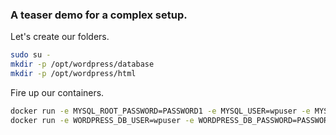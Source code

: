 ### A teaser demo for a complex setup.

Let's create our folders.

``` bash
sudo su -
mkdir -p /opt/wordpress/database
mkdir -p /opt/wordpress/html
``` 

Fire up our containers.

``` bash
docker run -e MYSQL_ROOT_PASSWORD=PASSWORD1 -e MYSQL_USER=wpuser -e MYSQL_PASSWORD=PASSWORD2 -e MYSQL_DATABASE=wordpress_db -v /opt/wordpress/database:/var/lib/mysql --name wordpressdb -d mariadb
docker run -e WORDPRESS_DB_USER=wpuser -e WORDPRESS_DB_PASSWORD=PASSWORD2 -e WORDPRESS_DB_NAME=wordpress_db -p 80:80 -v /opt/wordpress/html:/var/www/html --link wordpressdb:mysql --name wpcontainer -d wordpress
```